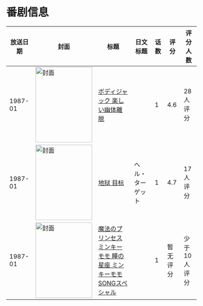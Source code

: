 # 番剧信息

|放送日期|封面|标题|日文标题|话数|评分|评分人数|
|---|---|---|---|---|---|---|
|1987-01|<img src="/img/no_icon_subject.png" alt="封面" style="width:150px;height:200px;object-fit:cover;">|[ボディジャック 楽しい幽体離脱](https://bangumi.tv/subject/102187)||1|4.6|28人评分|
|1987-01|<img src="//lain.bgm.tv/pic/cover/c/11/ce/176362_us8xQ.jpg" alt="封面" style="width:150px;height:200px;object-fit:cover;">|[地狱 目标](https://bangumi.tv/subject/78084)|ヘル・ターゲット|1|4.7|17人评分|
|1987-01|<img src="//lain.bgm.tv/pic/cover/c/36/ea/333344_J4lw2.jpg" alt="封面" style="width:150px;height:200px;object-fit:cover;">|[魔法のプリンセス ミンキーモモ 瞳の星座 ミンキーモモSONGスペシャル](https://bangumi.tv/subject/333344)||1|暂无评分|少于10人评分|
